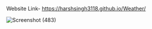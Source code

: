  Website Link- https://harshsingh3118.github.io/Weather/


![Screenshot (483)](https://github.com/HARSHSINGH3118/Weather/assets/134600089/5349c040-4730-4005-aae3-8d42bd33b44a)
